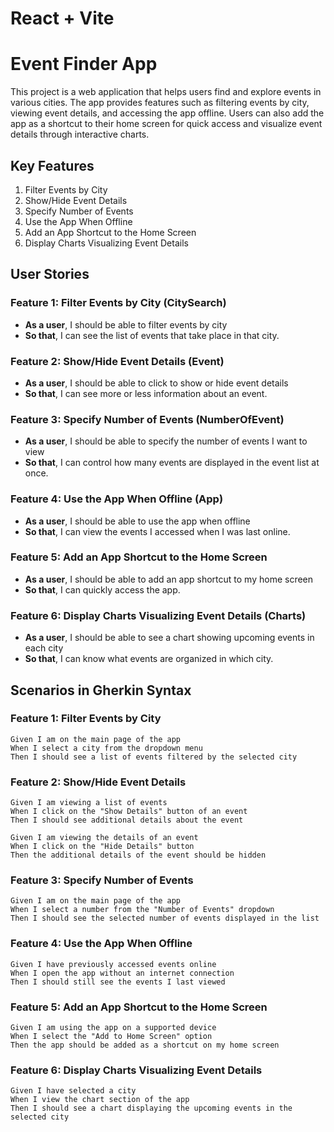 # React + Vite
# Event Finder App

This project is a web application that helps users find and explore events in various cities. The app provides features such as filtering events by city, viewing event details, and accessing the app offline. Users can also add the app as a shortcut to their home screen for quick access and visualize event details through interactive charts.

## Key Features
1. Filter Events by City
2. Show/Hide Event Details
3. Specify Number of Events
4. Use the App When Offline
5. Add an App Shortcut to the Home Screen
6. Display Charts Visualizing Event Details

## User Stories

### Feature 1: Filter Events by City (CitySearch)
- **As a user**, I should be able to filter events by city
- **So that**, I can see the list of events that take place in that city.

### Feature 2: Show/Hide Event Details (Event)
- **As a user**, I should be able to click to show or hide event details
- **So that**, I can see more or less information about an event.

### Feature 3: Specify Number of Events (NumberOfEvent)
- **As a user**, I should be able to specify the number of events I want to view
- **So that**, I can control how many events are displayed in the event list at once.

### Feature 4: Use the App When Offline (App)
- **As a user**, I should be able to use the app when offline
- **So that**, I can view the events I accessed when I was last online.

### Feature 5: Add an App Shortcut to the Home Screen
- **As a user**, I should be able to add an app shortcut to my home screen
- **So that**, I can quickly access the app.

### Feature 6: Display Charts Visualizing Event Details (Charts)
- **As a user**, I should be able to see a chart showing upcoming events in each city
- **So that**, I can know what events are organized in which city.

## Scenarios in Gherkin Syntax

### Feature 1: Filter Events by City
```
Given I am on the main page of the app
When I select a city from the dropdown menu
Then I should see a list of events filtered by the selected city
```

### Feature 2: Show/Hide Event Details
```
Given I am viewing a list of events
When I click on the "Show Details" button of an event
Then I should see additional details about the event

Given I am viewing the details of an event
When I click on the "Hide Details" button
Then the additional details of the event should be hidden
```

### Feature 3: Specify Number of Events
```
Given I am on the main page of the app
When I select a number from the "Number of Events" dropdown
Then I should see the selected number of events displayed in the list
```

### Feature 4: Use the App When Offline
```
Given I have previously accessed events online
When I open the app without an internet connection
Then I should still see the events I last viewed
```

### Feature 5: Add an App Shortcut to the Home Screen
```
Given I am using the app on a supported device
When I select the "Add to Home Screen" option
Then the app should be added as a shortcut on my home screen
```

### Feature 6: Display Charts Visualizing Event Details
```
Given I have selected a city
When I view the chart section of the app
Then I should see a chart displaying the upcoming events in the selected city
